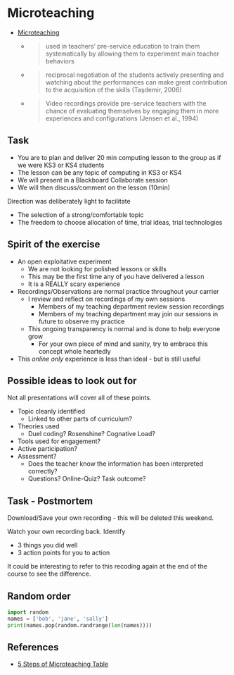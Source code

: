 Microteaching
=============

* [Microteaching](https://en.wikipedia.org/wiki/Microteaching)
    * > used in teachers’ pre-service education to train them systematically by allowing them to experiment main teacher behaviors
    * > reciprocal negotiation of the students actively presenting and watching about the performances can make great contribution to the acquisition of the skills (Taşdemir, 2006)
    * > Video recordings provide pre-service teachers with the chance of evaluating themselves by engaging them in more experiences and configurations (Jensen et al., 1994)


Task
----

* You are to plan and deliver 20 min computing lesson to the group as if we were KS3 or KS4 students
* The lesson can be any topic of computing in KS3 or KS4
* We will present in a Blackboard Collaborate session
* We will then discuss/comment on the lesson (10min)

Direction was deliberately light to facilitate
* The selection of a strong/comfortable topic
* The freedom to choose allocation of time, trial ideas, trial technologies


Spirit of the exercise
----------------------

* An open exploitative experiment
    * We are not looking for polished lessons or skills
    * This may be the first time any of you have delivered a lesson
    * It is a REALLY scary experience
* Recordings/Observations are normal practice throughout your carrier
    * I review and reflect on recordings of my own sessions
        * Members of my teaching department review session recordings
        * Members of my teaching department may join our sessions in future to observe my practice
    * This ongoing transparency is normal and is done to help everyone grow
        * For your own piece of mind and sanity, try to embrace this concept whole heartedly
* This _online only_ experience is less than ideal - but is still useful


Possible ideas to look out for
------------------------------

Not all presentations will cover all of these points.

* Topic cleanly identified
    * Linked to other parts of curriculum?
* Theories used
    * Duel coding? Rosenshine? Cognative Load?
* Tools used for engagement?
* Active participation?
* Assessment?
    * Does the teacher know the information has been interpreted correctly?
    * Questions? Online-Quiz? Task outcome?


Task - Postmortem
-----------------

Download/Save your own recording - this will be deleted this weekend.

Watch your own recording back.
Identify
* 3 things you did well
* 3 action points for you to action

It could be interesting to refer to this recoding again at the end of the course to see the difference.


Random order
------------

```python
import random
names = ['bob', 'jane', 'sally']
print(names.pop(random.randrange(len(names))))
```



References
----------

* [5 Steps of Microteaching Table](https://www.researchgate.net/figure/Five-Steps-of-Microteaching_tbl2_322683823)
